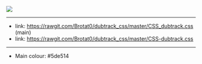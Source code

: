 ![](http://i.imgur.com/KVpnNDR.png)


***


* link: https://rawgit.com/Brotat0/dubtrack_css/master/CSS_dubtrack.css      (main)
* link: https://rawgit.com/Brotat0/dubtrack_css/master/CSS-dubtrack.css

***

* Main colour: #5de514
